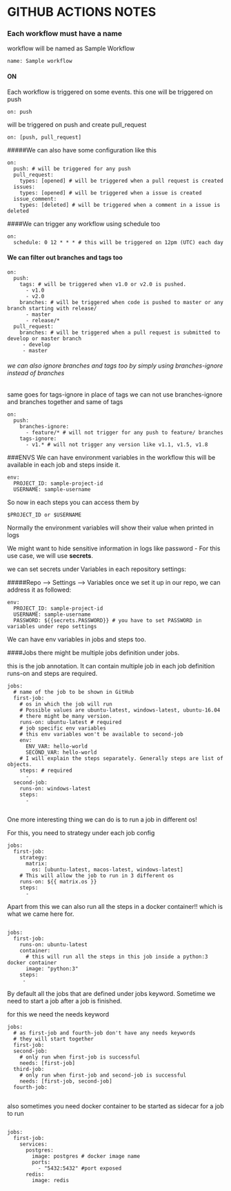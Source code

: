 # GITHUB ACTIONS NOTES
### Each workflow must have a name
workflow will be named as Sample Workflow
~~~
name: Sample workflow
~~~

#### ON
Each workflow is triggered on some events.
this one will be triggered on push
~~~~
on: push 
~~~~
will be triggered on push and create pull_request
~~~~
on: [push, pull_request] 
~~~~

#####We can also have some configuration like this
~~~~
on:
  push: # will be triggered for any push
  pull_request:
    types: [opened] # will be triggered when a pull request is created
  issues:
    types: [opened] # will be triggered when a issue is created
  issue_comment:
    types: [deleted] # will be triggered when a comment in a issue is deleted
~~~~    
####We can trigger any workflow using schedule too
~~~~
on:
  schedule: 0 12 * * * # this will be triggered on 12pm (UTC) each day 
~~~~

#### We can filter out branches and tags too
~~~~
on:
  push:
    tags: # will be triggered when v1.0 or v2.0 is pushed.
      - v1.0
      - v2.0
    branches: # will be triggered when code is pushed to master or any branch starting with release/
      - master
      - release/*
  pull_request:
    branches: # will be triggered when a pull request is submitted to develop or master branch
     - develop
     - master
~~~~

###### we can also ignore branches and tags too by simply using branches-ignore instead of branches
same goes for tags-ignore in place of tags
we can not use branches-ignore and branches together and same of tags
~~~~
on:
  push:
    branches-ignore:
      - feature/* # will not trigger for any push to feature/ branches
    tags-ignore:
      - v1.* # will not trigger any version like v1.1, v1.5, v1.8

~~~~


###ENVS
We can have environment variables in the workflow
this will be available in each job and steps inside it.
~~~~
env:
  PROJECT_ID: sample-project-id
  USERNAME: sample-username
~~~~

So now in each steps you can access them by 
~~~~
$PROJECT_ID or $USERNAME
~~~~
Normally the environment variables will show their value when printed in logs

We might want to hide sensitive information in logs like password - For this use case, we will use <b>secrets</b>. 

we can set secrets under Variables in each repository settings:

#####Repo --> Settings --> Variables
once we set it up in our repo,
we can address it as followed:

~~~~
env:
  PROJECT_ID: sample-project-id
  USERNAME: sample-username
  PASSWORD: ${{secrets.PASSWORD}} # you have to set PASSWORD in variables under repo settings 
~~~~
We can have env variables in jobs and steps too.  


####Jobs
there might be multiple jobs definition under jobs. 

this is the job annotation. It can contain multiple job
in each job definition runs-on and steps are required.
~~~~
jobs: 
  # name of the job to be shown in GitHub
  first-job: 
    # os in which the job will run
    # Possible values are ubuntu-latest, windows-latest, ubuntu-16.04
    # there might be many version.
    runs-on: ubuntu-latest # required
    # job specific env variables
    # this env variables won't be available to second-job
    env:
      ENV_VAR: hello-world
      SECOND_VAR: hello-world
    # I will explain the steps separately. Generally steps are list of objects.
    steps: # required
      - 
  second-job:
    runs-on: windows-latest
    steps:
      - 
      
 ~~~~     
      
One more interesting thing we can do is to run a job in different os!

For this, you need to strategy under each job config
~~~~
jobs:
  first-job:
    strategy:
      matrix:
        os: [ubuntu-latest, macos-latest, windows-latest]
    # This will allow the job to run in 3 different os
    runs-on: ${{ matrix.os }}
    steps:
      - 
~~~~~
    
Apart from this we can also run all the steps in a docker container!! which is what we came here for.

~~~~

jobs:
  first-job:
    runs-on: ubuntu-latest
    container:
      # this will run all the steps in this job inside a python:3 docker container
      image: "python:3"
    steps:
     - 
~~~~ 
     
By default all the jobs that are defined under jobs keyword. Sometime we need to start a job after a job is finished.


for this we need the needs keyword

~~~~
jobs:
  # as first-job and fourth-job don't have any needs keywords
  # they will start together
  first-job:
  second-job:
    # only run when first-job is successful
    needs: [first-job]
  third-job:
    # only run when first-job and second-job is successful
    needs: [first-job, second-job]
  fourth-job:
  
~~~~

also sometimes you need docker container to be started as sidecar for a job to run
~~~~

jobs:
  first-job:
    services:
      postgres:
        image: postgres # docker image name
        ports:
          - "5432:5432" #port exposed
      redis:
        image: redis


~~~~